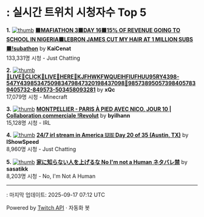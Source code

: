 # : 실시간 트위치 시청자수 Top 5

**1.** [![thumb](https://static-cdn.jtvnw.net/previews-ttv/live_user_kaicenat-320x180.jpg)](https://twitch.tv/KaiCenat)
**[🟪MAFIATHON 3🟪DAY 16🟪15% OF REVENUE GOING TO SCHOOL IN NIGERIA🟪LEBRON JAMES CUT MY HAIR AT 1 MILLION SUBS🟪!subathon](https://twitch.tv/KaiCenat)** by **KaiCenat**<br>133,331명 시청  - Just Chatting

**2.** [![thumb](https://static-cdn.jtvnw.net/previews-ttv/live_user_xqc-320x180.jpg)](https://twitch.tv/xQc)
**[💢LIVE💢CLICK💢LIVE💢HERE💢KJFHWKFWQUEIHFIUFHUU95RY4398-547Y4398534750983479847320198437098💢985738950573984057839405732-849573-503458093281](https://twitch.tv/xQc)** by **xQc**<br>17,079명 시청  - Minecraft

**3.** [![thumb](https://static-cdn.jtvnw.net/previews-ttv/live_user_byilhann-320x180.jpg)](https://twitch.tv/byilhann)
**[MONTPELLIER - PARIS À PIED AVEC NICO, JOUR 10 | Collaboration commerciale !Revolut](https://twitch.tv/byilhann)** by **byilhann**<br>15,128명 시청  - IRL

**4.** [![thumb](https://static-cdn.jtvnw.net/previews-ttv/live_user_ishowspeed-320x180.jpg)](https://twitch.tv/IShowSpeed)
**[24/7 irl stream in America 🇺🇸 Day 20 of 35 (Austin, TX)](https://twitch.tv/IShowSpeed)** by **IShowSpeed**<br>8,960명 시청  - Just Chatting

**5.** [![thumb](https://static-cdn.jtvnw.net/previews-ttv/live_user_sasatikk-320x180.jpg)](https://twitch.tv/sasatikk)
**[家に知らない人を上げるな No I'm not a Human ネタバレ禁](https://twitch.tv/sasatikk)** by **sasatikk**<br>8,203명 시청  - No, I'm Not A Human


---
: 마지막 업데이트: 2025-09-17 07:12 UTC

Powered by [Twitch API](https://dev.twitch.tv/docs/api/reference) · 자동화 봇